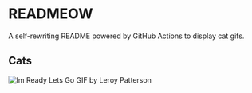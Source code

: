# READMEOW

A self-rewriting README powered by GitHub Actions to display cat gifs.

## Cats

![Im Ready Lets Go GIF by Leroy Patterson](https://media4.giphy.com/media/CjmvTCZf2U3p09Cn0h/200.gif?cid=9acd02danceu44cpi84o3bsbxlg29paek3h3sbegjpinh7is&ep=v1_gifs_search&rid=200.gif&ct=g)
